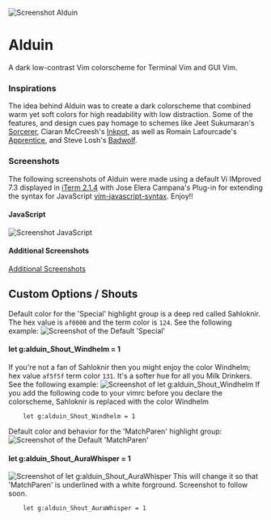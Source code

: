 ![Screenshot Alduin](https://cloud.githubusercontent.com/assets/11221489/12768994/d08b5f52-c9c8-11e5-81ec-aa05577e41a6.jpg)

# Alduin #

A dark low-contrast Vim colorscheme for Terminal Vim and GUI Vim. 

### Inspirations ###

The idea behind Alduin was to create a dark colorscheme that combined warm yet soft colors for high readability with low distraction. Some of the features, and design cues pay homage to schemes like Jeet Sukumaran's [Sorcerer](http://jeetworks.org/sorcerer/), Ciaran McCreesh's [Inkpot](https://github.com/ciaranm/inkpot), as well as Romain Lafourcade's [Apprentice](https://github.com/romainl/Apprentice), and Steve Losh's [Badwolf](https://github.com/sjl/badwolf).

### Screenshots ###

The following screenshots of Alduin were made using a default Vi IMproved 7.3 displayed in [iTerm 2.1.4](https://www.iterm2.com) with Jose Elera Campana's Plug-in for extending the syntax for JavaScript [vim-javascript-syntax](https://github.com/jelera/vim-javascript-syntax). Enjoy!!


#### JavaScript ####
![Screenshot JavaScript](https://cloud.githubusercontent.com/assets/11221489/12769039/235f443c-c9c9-11e5-9fae-e6350e450bb9.png)

#### Additional Screenshots ####
[Additional Screenshots](https://github.com/AlessandroYorba/Alduin/issues/5)

## Custom Options / Shouts ##

Default color for the 'Special' highlight group is a deep red called Sahloknir. The hex value is `af0000` and the term color is `124`. See the following example: 
![Screenshot of the Default 'Special'](https://cloud.githubusercontent.com/assets/11221489/12860314/9da27798-cc10-11e5-94ca-fac73f3e0910.png)

#### let g:alduin_Shout_Windhelm = 1 ####
If you're not a fan of Sahloknir then you might enjoy the color Windhelm; hex value `af5f5f` term color `131`. It's a  softer hue for all you Milk Drinkers. See the following example:
![Screenshot of let g:alduin_Shout_Windhelm](https://cloud.githubusercontent.com/assets/11221489/12860321/aafd15e2-cc10-11e5-8b00-30336cd6ec3b.png)
If you add the following code to your vimrc before you declare the colorscheme, Sahloknir is replaced with the color Windhelm

        let g:alduin_Shout_Windhelm = 1

Default color and behavior for the 'MatchParen' highlight group:
![Screenshot of the Default 'MatchParen'](https://cloud.githubusercontent.com/assets/11221489/12860334/bbdf7d0a-cc10-11e5-9840-b9fef787c284.png)

#### let g:alduin_Shout_AuraWhisper = 1 ####
![Screenshot of let g:alduin_Shout_AuraWhisper](https://cloud.githubusercontent.com/assets/11221489/12860343/c3cf7844-cc10-11e5-8395-82bdc93030c9.png)
This will change it so that 'MatchParen' is underlined with a white forground. Screenshot to follow soon.

        let g:alduin_Shout_AuraWhisper = 1

